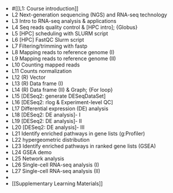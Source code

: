 - #[[L1: Course introduction]]
- L2	Next-generation sequencing (NGS) and RNA-seq technology
- L3	Intro to RNA-seq analysis & applications
- L4	Seq reads quality control & [HPC intro]; {Globus}
- L5	[HPC] scheduling with SLURM script
- L6	[HPC] FastQC Slurm script
- L7	Filtering/trimming with fastp
- L8	Mapping reads to reference genome (I)
- L9	Mapping reads to reference genome (II)
- L10	Counting mapped reads
- L11	Counts normalization
- L12	(R) Vector
- L13	(R) Data frame (I)
- L14	(R) Data frame (II) & Graph; {For loop}
- L15	[DESeq2: generate DESeqDataSet]
- L16	[DESeq2: rlog & Experiment-level QC]
- L17	Differential expression (DE) analysis
- L18	[DESeq2: DE analysis]- I
- L19	[DESeq2: DE analysis]- II
- L20	[DESeq2: DE analysis]- III
- L21	Identify enriched pathways in gene lists (g:Profiler)
- L22	hypergeometric distribution
- L23	Identify enriched pathways in ranked gene lists (GSEA)
- L24	GSEA demo
- L25	Network analysis
- L26	Single-cell RNA-seq analysis (I)
- L27	Single-cell RNA-seq analysis (II)
-
- [[Supplementary Learning Materials]]